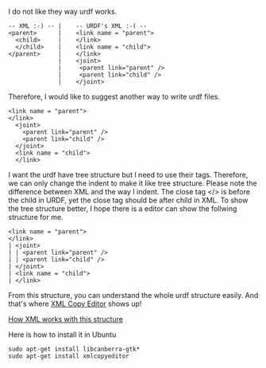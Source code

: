 I do not like they way urdf works.
```
-- XML :-) -- |    -- URDF's XML :-( --
<parent>      |    <link name = "parent">
  <child>     |    </link>
  </child>    |    <link name = "child">
</parent>     |    </link>
              |    <joint>
              |     <parent link="parent" />
              |     <parent link="child" />
              |    </joint>
```
Therefore, I would like to suggest another way to write urdf files.
```
<link name = "parent">
</link>
  <joint>
    <parent link="parent" />
    <parent link="child" />
  </joint>
  <link name = "child">
  </link>
```
I want the urdf have tree structure but I need to use their tags. Therefore, we can only change the indent to make it like tree structure. Please note the difference between XML and the way I indent. The close tag </> is before the child in URDF, yet the close tag should be after child in XML. To show the tree structure better, I hope there is a editor can show the follwing structure for me. 
```
<link name = "parent">
</link>
| <joint>
| | <parent link="parent" />
| | <parent link="child" />
| </joint>
| <link name = "child">
| </link>
```
From this structure, you can understand the whole urdf structure easily. And that's where [XML Copy Editor](http://xml-copy-editor.sourceforge.net/) shows up!

[How XML works with this structure](https://github.com/qkx515/FOR-README/blob/master/image.png)

Here is how to install it in Ubuntu

```
sudo apt-get install libcanberra-gtk*
sudo apt-get install xmlcopyeditor
```



